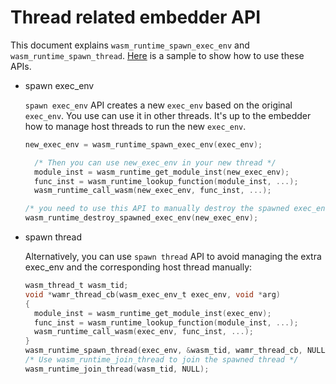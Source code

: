 # Thread related embedder API

This document explains `wasm_runtime_spawn_exec_env` and
`wasm_runtime_spawn_thread`.
[Here](../samples/spawn-thread) is a sample to show how to use these APIs.

  * spawn exec_env

    `spawn exec_env` API creates a new `exec_env` based on the original `exec_env`. You use can use it in other threads. It's up to the embedder how to manage host threads to run the new `exec_env`.

    ```C
    new_exec_env = wasm_runtime_spawn_exec_env(exec_env);

      /* Then you can use new_exec_env in your new thread */
      module_inst = wasm_runtime_get_module_inst(new_exec_env);
      func_inst = wasm_runtime_lookup_function(module_inst, ...);
      wasm_runtime_call_wasm(new_exec_env, func_inst, ...);

    /* you need to use this API to manually destroy the spawned exec_env */
    wasm_runtime_destroy_spawned_exec_env(new_exec_env);
    ```

  * spawn thread

    Alternatively, you can use `spawn thread` API to avoid managing the extra exec_env and the corresponding host thread manually:

    ```C
    wasm_thread_t wasm_tid;
    void *wamr_thread_cb(wasm_exec_env_t exec_env, void *arg)
    {
      module_inst = wasm_runtime_get_module_inst(exec_env);
      func_inst = wasm_runtime_lookup_function(module_inst, ...);
      wasm_runtime_call_wasm(exec_env, func_inst, ...);
    }
    wasm_runtime_spawn_thread(exec_env, &wasm_tid, wamr_thread_cb, NULL);
    /* Use wasm_runtime_join_thread to join the spawned thread */
    wasm_runtime_join_thread(wasm_tid, NULL);
    ```
